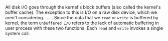 All disk I/O goes through the kernel's block buffers (also called the kernel's
buffer cache). The exception to this is I/O on a raw disk device, which we
aren't considering. ...... Since the data that we `read` or `write` is buffered
by kernel, the term `Unbuffered I/O` refers to the lack of automatic buffering
in user process with these two functions. Each `read` and `write` invokes a
single system call.

